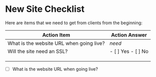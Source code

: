 # New Site Checklist

Here are items that we need to get from clients from the beginning:

| Action Item | Action Answer |
| ----------- | ------------- |
| What is the website URL when going live? | *need* |
| Will the site need an SSL? | - [ ] Yes  - [ ] No |
|  |  |
|  |  |
|  |  |

- [ ] What is the website URL when going live?
